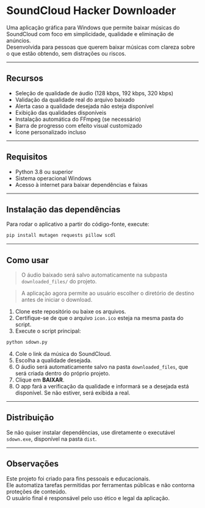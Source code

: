# SoundCloud Hacker Downloader

Uma aplicação gráfica para Windows que permite baixar músicas do SoundCloud com foco em simplicidade, qualidade e eliminação de anúncios.  
Desenvolvida para pessoas que querem baixar músicas com clareza sobre o que estão obtendo, sem distrações ou riscos.

---

## Recursos

- Seleção de qualidade de áudio (128 kbps, 192 kbps, 320 kbps)
- Validação da qualidade real do arquivo baixado
- Alerta caso a qualidade desejada não esteja disponível
- Exibição das qualidades disponíveis
- Instalação automática do FFmpeg (se necessário)
- Barra de progresso com efeito visual customizado
- Ícone personalizado incluso

---

## Requisitos

- Python 3.8 ou superior
- Sistema operacional Windows
- Acesso à internet para baixar dependências e faixas

---

## Instalação das dependências

Para rodar o aplicativo a partir do código-fonte, execute:

```bash
pip install mutagen requests pillow scdl
```

---

## Como usar

> O áudio baixado será salvo automaticamente na subpasta `downloaded_files/` do projeto.

> A aplicação agora permite ao usuário escolher o diretório de destino antes de iniciar o download.

1. Clone este repositório ou baixe os arquivos.
2. Certifique-se de que o arquivo `icon.ico` esteja na mesma pasta do script.
3. Execute o script principal:

```bash
python sdown.py
```

4. Cole o link da música do SoundCloud.
5. Escolha a qualidade desejada.
6. O áudio será automaticamente salvo na pasta `downloaded_files`, que será criada dentro do próprio projeto.
6. Clique em **BAIXAR**.
7. O app fará a verificação da qualidade e informará se a desejada está disponível. Se não estiver, será exibida a real.

---

## Distribuição

Se não quiser instalar dependências, use diretamente o executável `sdown.exe`, disponível na pasta `dist`.

---

## Observações

Este projeto foi criado para fins pessoais e educacionais.  
Ele automatiza tarefas permitidas por ferramentas públicas e não contorna proteções de conteúdo.  
O usuário final é responsável pelo uso ético e legal da aplicação.